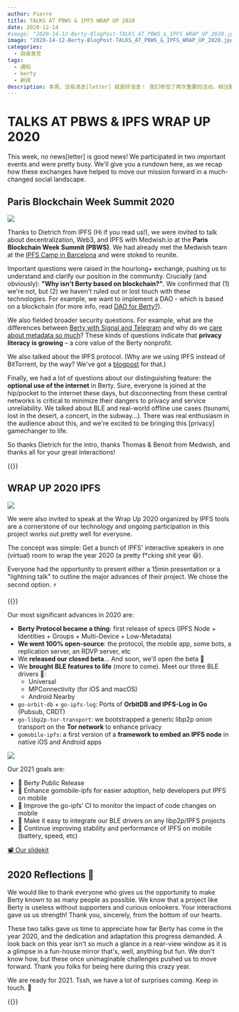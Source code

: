 ```yaml
---
author: Pierre
title: TALKS AT PBWS & IPFS WRAP UP 2020
date: 2020-12-14
#image: "2020-14-12-Berty-BlogPost-TALKS_AT_PBWS_&_IPFS_WRAP_UP_2020.jpg"
image: "2020-14-12-Berty-BlogPost-TALKS_AT_PBWS_&_IPFS_WRAP_UP_2020.jpg"
categories:
  - 自由发言
tags:
  - 通知
  - berty
  - 新闻
description: 本周，没有消息[letter] 就是好消息！ 我们参加了两次重要的活动，相当繁忙。 We'll give you a rundown here, as we recap how these exchanges have helped to move our mission forward in a much-changed social landscape.
---
```


# TALKS AT PBWS & IPFS WRAP UP 2020


This week, no news[letter] is good news! We participated in two important events and were pretty busy. We'll give you a rundown here, as we recap how these exchanges have helped to move our mission forward in a much-changed social landscape.


## Paris Blockchain Week Summit 2020

![](https://i.imgur.com/1M5txAS.png)



Thanks to Dietrich from IPFS (Hi if you read us!), we were invited to talk about decentralization, Web3, and IPFS with Medwish.io at the **Paris Blockchain Week Summit (PBWS)**. We had already met the Medwish team at the [IPFS Camp in Barcelona](https://berty.tech/blog/ipfs-camp/) and were stoked to reunite.

Important questions were raised in the hourlong+ exchange, pushing us to understand and clarify our position in the community. Crucially (and obviously): **"Why isn't Berty based on blockchain?"**. We confirmed that (1) we're not, but (2) we haven't ruled out or lost touch with these technologies. For example, we want to implement a DAO - which is based on a blockchain (for more info, read [DAO for Berty?](https://berty.tech/blog/dao-berty-1/)).

We also fielded broader security questions. For example, what are the differences between [Berty with Signal and Telegram](https://berty.tech/faq#what-are-the-advantages-of-berty-compared-to-the-other-messengers) and why do we [care about metadata so much](https://berty.tech/blog/metadata-mobile-messaging/)? These kinds of questions indicate that **privacy literacy is growing** – a core value of the Berty nonprofit.

We also talked about the IPFS protocol. (Why are we using IPFS instead of BitTorrent, by the way? We've got a [blogpost](https://berty.tech/blog/how-berty-works-ipfs/) for that.)

Finally, we had a lot of questions about our distinguishing feature: the **optional use of the internet** in Berty. Sure, everyone is joined at the hip/pocket to the internet these days, but disconnecting from these central networks is critical to minimize their dangers to privacy and service unreliability. We talked about BLE and real-world offline use cases (tsunami, lost in the desert, a concert, in the subway...). There was real enthusiasm in the audience about this, and we're excited to be bringing this [privacy] gamechanger to life.

So thanks Dietrich for the intro, thanks Thomas & Benoit from Medwish, and thanks all for your great interactions!

{{<tweet id="1337069216592236551">}}

## WRAP UP 2020 IPFS

![](https://i.imgur.com/mq7fM9O.png)



We were also invited to speak at the Wrap Up 2020 organized by IPFS tools are a cornerstone of our technology and ongoing participation in this project works out pretty well for everyone.

The concept was simple: Get a bunch of IPFS' interactive speakers in one (virtual) room to wrap the year 2020 (a pretty f*cking shit year 😆).

Everyone had the opportunity to present either a 15min presentation or a "lightning talk" to outline the major advances of their project. We chose the second option. ⚡️

{{<tweet id="1337049716115247104">}}

Our most significant advances in 2020 are:

* **Berty Protocol became a thing**: first release of specs (IPFS Node + Identities + Groups + Multi-Device + Low-Metadata)
* **We went 100% open-source**: the protocol, the mobile app, some bots, a replication server, an RDVP server, etc
* We **released our closed beta**... And soon, we'll open the beta 🎉
* We **brought BLE features to life** (more to come). Meet our three BLE drivers 👋:
    * Universal
    * MPConnectivity (for iOS and macOS)
    * Android Nearby
* `go-orbit-db` + `go-ipfs-log`: Ports of **OrbitDB and IPFS-Log in Go** (Pubsub, CRDT)
* `go-libp2p-tor-transport`: we bootstrapped a generic libp2p onion transport on the **Tor network** to enhance privacy
* `gomobile-ipfs`: a first version of a **framework to embed an IPFS node** in native iOS and Android apps



![](https://i.imgur.com/ikhSKuU.jpg)

Our 2021 goals are:

* 🚀    Berty Public Release
* 🧡     Enhance gomobile-ipfs for easier adoption, help developers put IPFS on mobile
* 📱    Improve the go-ipfs’ CI to monitor the impact of code changes on mobile
* 📡    Make it easy to integrate our BLE drivers on any libp2p/IPFS projects
* 🔋    Continue improving stability and performance of IPFS on mobile (battery, speed, etc)


[📽️  Our slidekit](https://docs.google.com/presentation/d/e/2PACX-1vSK1nI-9nxr1XseINqRsAow87AdxS2zIBgwY6ImXQ6tPm1tdgxqxmjU3NeOtx-WXnNzSRVc_1UCK3k6/pub?start=false&loop=false&delayms=3000)


## 2020 Reflections 💭


We would like to thank everyone who gives us the opportunity to make Berty known to as many people as possible. We know that a project like Berty is useless without supporters and curious onlookers. Your interactions gave us us strength! Thank you, sincerely, from the bottom of our hearts.

These two talks gave us time to appreciate how far Berty has come in the year 2020, and the dedication and adaptation this progress demanded. A look back on this year isn't so much a glance in a rear-view window as it is a glimpse in a fun-house mirror that's, well, anything but fun. We don't know how, but these once unimaginable challenges pushed us to move forward. Thank you folks for being here during this crazy year.

We are ready for 2021. Tssh, we have a lot of surprises coming. Keep in touch. 🥂



{{<tweet id="1324380426090270721">}}


